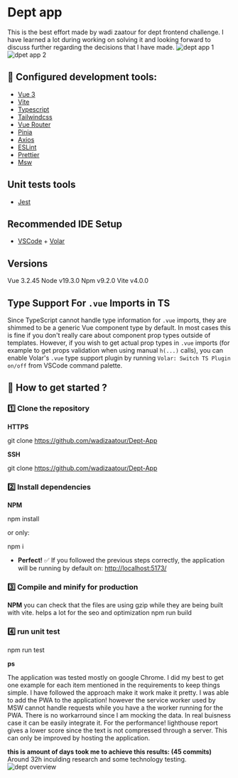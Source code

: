 # Dept app

This is the best effort made by wadi zaatour for dept frontend challenge. I have learned a lot during working on solving it and looking forward to discuss further regarding the decisions that I have made.
![dept app 1](https://user-images.githubusercontent.com/25867217/212007095-ffec24c8-2e7d-4f8a-a282-21bae1d87136.png)
![dpet app 2](https://user-images.githubusercontent.com/25867217/212007109-4752aa04-7a59-418c-a490-5e8e8cd02cdf.png)

## :hammer: Configured development tools:

- [Vue 3](https://v3.vuejs.org/)
- [Vite](https://vitejs.dev/)
- [Typescript](https://www.typescriptlang.org/)
- [Tailwindcss](https://tailwindcss.com/)
- [Vue Router](https://router.vuejs.org/)
- [Pinia](https://pinia.vuejs.org/)
- [Axios](https://axios-http.com/)
- [ESLint](https://eslint.org/)
- [Prettier](https://prettier.io/)
- [Msw](https://https://mswjs.io/)

## Unit tests tools

- [Jest](https://jestjs.io/)

## Recommended IDE Setup

- [VSCode](https://code.visualstudio.com/) + [Volar](https://marketplace.visualstudio.com/items?itemName=johnsoncodehk.volar)
## Versions
 Vue 3.2.45
 Node v19.3.0
 Npm v9.2.0
 Vite v4.0.0

## Type Support For `.vue` Imports in TS

Since TypeScript cannot handle type information for `.vue` imports, they are shimmed to be a generic Vue component type by default. In most cases this is fine if you don't really care about component prop types outside of templates. However, if you wish to get actual prop types in `.vue` imports (for example to get props validation when using manual `h(...)` calls), you can enable Volar's `.vue` type support plugin by running `Volar: Switch TS Plugin on/off` from VSCode command palette.

## :rocket: How to get started ?

### :one: Clone the repository

**HTTPS**

git clone https://github.com/wadizaatour/Dept-App


**SSH**

git clone https://github.com/wadizaatour/Dept-App


### :two: Install dependencies

**NPM**

npm install

or only:

npm i

- **Perfect!** :white_check_mark: If you followed the previous steps correctly, the application will be running by default on: [http://localhost:5173/](http://localhost:5173/)

### :three: Compile and minify for production

**NPM**
you can check that the files are using gzip while they are being built with vite. helps a lot for the seo and optimization
npm run build
### :four: run unit test

 npm run test

**ps**

 The application was tested mostly on google Chrome.
 I did my best to get one example for each item mentioned in the requirements to keep things simple.
 I have followed the approach make it work make it pretty.
 I was able to add the PWA to the application! however the service worker used by MSW cannot handle requests while you have a the worker running for the PWA.
 There is no workarround since I am mocking the data. In real buisness case it can be easily integrate it.
 For the performance! lighthouse report gives a lower score since the text is not compressed through a server. This can only be improved by hosting the application.
 
 **this is amount of days took me to achieve this results: (45 commits)**
 Around 32h inculding research and some technology testing.
 ![dept overview](https://user-images.githubusercontent.com/25867217/212013606-16bd384f-85bc-4695-a4c9-9dee75aa8583.png)



